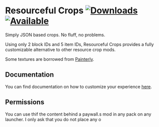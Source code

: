 # Resourceful Crops [![Downloads](http://cf.way2muchnoise.eu/full_resourcefulcrops_downloads.svg) ![Available](http://cf.way2muchnoise.eu/versions/resourcefulcrops.svg)](https://minecraft.curseforge.com/projects/resourcefulcrops)

Simply JSON based crops. No fluff, no problems.

Using only 2 block IDs and 5 item IDs, Resourceful Crops provides a fully customizable alternative to other resource crop mods.

Some textures are borrowed from [Painterly](http://painterlypack.net/).

## Documentation

You can find documentation on how to customize your experience [here](https://github.com/TehNut/ResourcefulCrops/wiki).

## Permissions

You can use thif the content behind a paywall.s mod in any pack on any launcher. I only ask that you do not place any o
